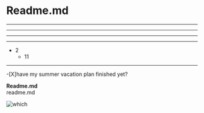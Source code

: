# Readme.md
* * *
- - -
***
*****
*	2
	*	11  

---
 -[X]have my summer vacation plan finished yet?  

**Readme.md**  
readme.md

![which](<https://static.zerochan.net/Imai.Lisa.full.2529719.jpg>"imai lisa")
